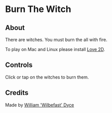 ﻿# Burn The Witch

## About

There are witches. You must burn the all with fire.

To play on Mac and Linux please install [Love 2D](http://love2d.org/).

## Controls

Click or tap on the witches to burn them.

## Credits

Made by [William 'Wilbefast' Dyce](https://twitter.com/wilbefast)
